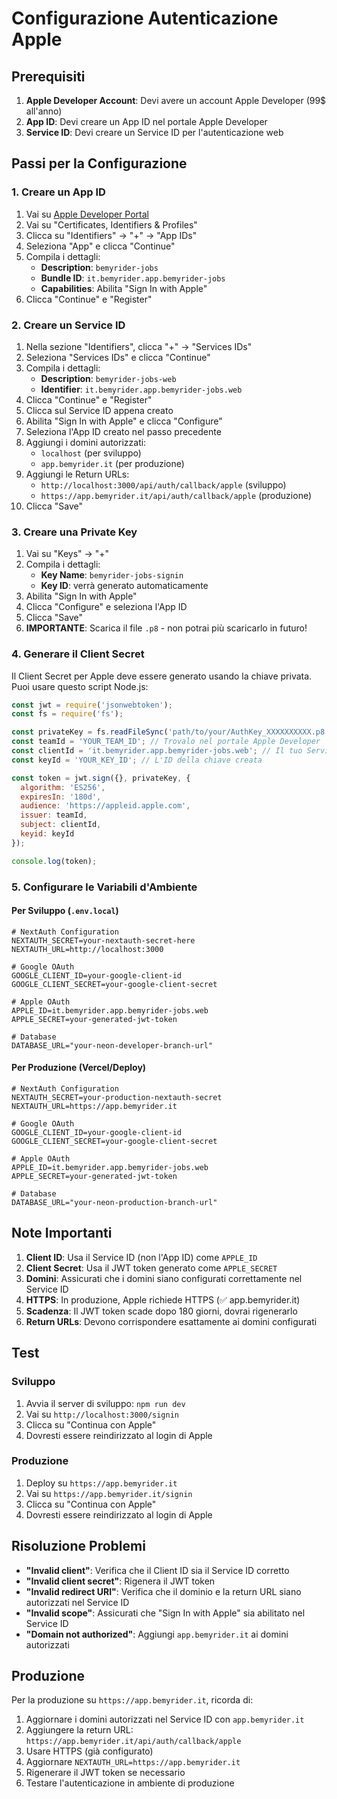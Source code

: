 # Configurazione Autenticazione Apple

## Prerequisiti

1. **Apple Developer Account**: Devi avere un account Apple Developer (99$ all'anno)
2. **App ID**: Devi creare un App ID nel portale Apple Developer
3. **Service ID**: Devi creare un Service ID per l'autenticazione web

## Passi per la Configurazione

### 1. Creare un App ID

1. Vai su [Apple Developer Portal](https://developer.apple.com/account/)
2. Vai su "Certificates, Identifiers & Profiles"
3. Clicca su "Identifiers" → "+" → "App IDs"
4. Seleziona "App" e clicca "Continue"
5. Compila i dettagli:
   - **Description**: `bemyrider-jobs`
   - **Bundle ID**: `it.bemyrider.app.bemyrider-jobs`
   - **Capabilities**: Abilita "Sign In with Apple"
6. Clicca "Continue" e "Register"

### 2. Creare un Service ID

1. Nella sezione "Identifiers", clicca "+" → "Services IDs"
2. Seleziona "Services IDs" e clicca "Continue"
3. Compila i dettagli:
   - **Description**: `bemyrider-jobs-web`
   - **Identifier**: `it.bemyrider.app.bemyrider-jobs.web`
4. Clicca "Continue" e "Register"
5. Clicca sul Service ID appena creato
6. Abilita "Sign In with Apple" e clicca "Configure"
7. Seleziona l'App ID creato nel passo precedente
8. Aggiungi i domini autorizzati:
   - `localhost` (per sviluppo)
   - `app.bemyrider.it` (per produzione)
9. Aggiungi le Return URLs:
   - `http://localhost:3000/api/auth/callback/apple` (sviluppo)
   - `https://app.bemyrider.it/api/auth/callback/apple` (produzione)
10. Clicca "Save"

### 3. Creare una Private Key

1. Vai su "Keys" → "+"
2. Compila i dettagli:
   - **Key Name**: `bemyrider-jobs-signin`
   - **Key ID**: verrà generato automaticamente
3. Abilita "Sign In with Apple"
4. Clicca "Configure" e seleziona l'App ID
5. Clicca "Save"
6. **IMPORTANTE**: Scarica il file `.p8` - non potrai più scaricarlo in futuro!

### 4. Generare il Client Secret

Il Client Secret per Apple deve essere generato usando la chiave privata. Puoi usare questo script Node.js:

```javascript
const jwt = require('jsonwebtoken');
const fs = require('fs');

const privateKey = fs.readFileSync('path/to/your/AuthKey_XXXXXXXXXX.p8');
const teamId = 'YOUR_TEAM_ID'; // Trovalo nel portale Apple Developer
const clientId = 'it.bemyrider.app.bemyrider-jobs.web'; // Il tuo Service ID
const keyId = 'YOUR_KEY_ID'; // L'ID della chiave creata

const token = jwt.sign({}, privateKey, {
  algorithm: 'ES256',
  expiresIn: '180d',
  audience: 'https://appleid.apple.com',
  issuer: teamId,
  subject: clientId,
  keyid: keyId
});

console.log(token);
```

### 5. Configurare le Variabili d'Ambiente

#### Per Sviluppo (`.env.local`)
```env
# NextAuth Configuration
NEXTAUTH_SECRET=your-nextauth-secret-here
NEXTAUTH_URL=http://localhost:3000

# Google OAuth
GOOGLE_CLIENT_ID=your-google-client-id
GOOGLE_CLIENT_SECRET=your-google-client-secret

# Apple OAuth
APPLE_ID=it.bemyrider.app.bemyrider-jobs.web
APPLE_SECRET=your-generated-jwt-token

# Database
DATABASE_URL="your-neon-developer-branch-url"
```

#### Per Produzione (Vercel/Deploy)
```env
# NextAuth Configuration
NEXTAUTH_SECRET=your-production-nextauth-secret
NEXTAUTH_URL=https://app.bemyrider.it

# Google OAuth
GOOGLE_CLIENT_ID=your-google-client-id
GOOGLE_CLIENT_SECRET=your-google-client-secret

# Apple OAuth
APPLE_ID=it.bemyrider.app.bemyrider-jobs.web
APPLE_SECRET=your-generated-jwt-token

# Database
DATABASE_URL="your-neon-production-branch-url"
```

## Note Importanti

1. **Client ID**: Usa il Service ID (non l'App ID) come `APPLE_ID`
2. **Client Secret**: Usa il JWT token generato come `APPLE_SECRET`
3. **Domini**: Assicurati che i domini siano configurati correttamente nel Service ID
4. **HTTPS**: In produzione, Apple richiede HTTPS (✅ app.bemyrider.it)
5. **Scadenza**: Il JWT token scade dopo 180 giorni, dovrai rigenerarlo
6. **Return URLs**: Devono corrispondere esattamente ai domini configurati

## Test

### Sviluppo
1. Avvia il server di sviluppo: `npm run dev`
2. Vai su `http://localhost:3000/signin`
3. Clicca su "Continua con Apple"
4. Dovresti essere reindirizzato al login di Apple

### Produzione
1. Deploy su `https://app.bemyrider.it`
2. Vai su `https://app.bemyrider.it/signin`
3. Clicca su "Continua con Apple"
4. Dovresti essere reindirizzato al login di Apple

## Risoluzione Problemi

- **"Invalid client"**: Verifica che il Client ID sia il Service ID corretto
- **"Invalid client secret"**: Rigenera il JWT token
- **"Invalid redirect URI"**: Verifica che il dominio e la return URL siano autorizzati nel Service ID
- **"Invalid scope"**: Assicurati che "Sign In with Apple" sia abilitato nel Service ID
- **"Domain not authorized"**: Aggiungi `app.bemyrider.it` ai domini autorizzati

## Produzione

Per la produzione su `https://app.bemyrider.it`, ricorda di:
1. Aggiornare i domini autorizzati nel Service ID con `app.bemyrider.it`
2. Aggiungere la return URL: `https://app.bemyrider.it/api/auth/callback/apple`
3. Usare HTTPS (già configurato)
4. Aggiornare `NEXTAUTH_URL=https://app.bemyrider.it`
5. Rigenerare il JWT token se necessario
6. Testare l'autenticazione in ambiente di produzione 